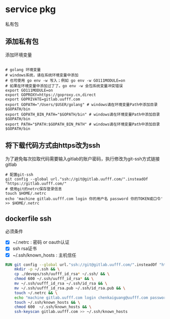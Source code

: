 # service pkg

私有包

## 添加私有包

添加环境变量

```shell

# golang 环境变量
# windows系统，请在系统环境变量中添加
# 也可使用 go env -w 写入；例如 go env -w GO111MODULE=on
# 如果在环境变量中添加过了了。go env -w 会包系统变量冲突错误
export GO111MODULE=on
export GOPROXY=https://goproxy.cn,direct
export GOPRIVATE=gitlab.uufff.com
export GOPATH="/Users/$USER/golang" # windows请在环境变量Path中添加目录$GOPATH/bin
export GOPATH_BIN_PATH="$GOPATH/bin" # windows请在环境变量Path中添加目录$GOPATH/bin
export PATH="$PATH:$GOPATH_BIN_PATH" # windows请在环境变量Path中添加目录$GOPATH/bin

```

## 将下载代码方式由https改为ssh

为了避免每次拉取代码需要输入gitlab的账户密码，执行修改为git-ssh方式链接gitlab

```shell
# 配置git-ssh
git config --global url."ssh://git@gitlab.uufff.com/".insteadOf "https://gitlab.uufff.com/"
# 使用git的netrc保存登录信息
touch $HOME/.netrc
echo 'machine gitlab.uufff.com login 你的用户名 password 你的TOKEN或口令' >> $HOME/.netrc
```

## dockerfile ssh

必须条件

* [x] ~/.netrc : 密码 or oauth认证
* [x] ssh rsa证书
* [x] ~/.ssh/known_hosts : 主机信任

```dockerfile
RUN git config --global url."ssh://git@gitlab.uufff.com/".insteadOf "https://gitlab.uufff.com/" && \
    mkdir -p ~/.ssh && \
    cp ./devops/ssh/uufff_id_rsa* ~/.ssh/ && \
    chmod 600 ~/.ssh/uufff_id_rsa* && \
    mv ~/.ssh/uufff_id_rsa ~/.ssh/id_rsa && \
    mv ~/.ssh/uufff_id_rsa.pub ~/.ssh/id_rsa.pub && \
    touch ~/.netrc && \
    echo "machine gitlab.uufff.com login chenkaiguang@uufff.com password sRqVRR54wXzgLTPXxVvb" > ~/.netrc && \
    touch ~/.ssh/known_hosts && \
    chmod 600  ~/.ssh/known_hosts && \
    ssh-keyscan gitlab.uufff.com >> ~/.ssh/known_hosts
```
